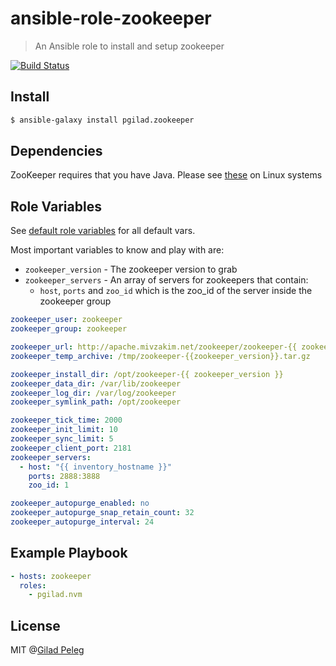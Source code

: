 # ansible-role-zookeeper

> An Ansible role to install and setup zookeeper

[![Build Status](https://travis-ci.org/pgilad/ansible-role-zookeeper.svg?branch=master)](https://travis-ci.org/pgilad/ansible-role-zookeeper)

## Install

```bash
$ ansible-galaxy install pgilad.zookeeper
```

## Dependencies

ZooKeeper requires that you have Java. Please see [these](http://askubuntu.com/questions/48468/how-do-i-install-java) on Linux systems

## Role Variables

See [default role variables](defaults/main.yml) for all default vars.

Most important variables to know and play with are:

- `zookeeper_version` - The zookeeper version to grab
- `zookeeper_servers` - An array of servers for zookeepers that contain:
  - `host`, `ports` and `zoo_id` which is the zoo_id of the server inside the zookeeper group

```yml
zookeeper_user: zookeeper
zookeeper_group: zookeeper

zookeeper_url: http://apache.mivzakim.net/zookeeper/zookeeper-{{ zookeeper_version }}/zookeeper-{{ zookeeper_version }}.tar.gz
zookeeper_temp_archive: /tmp/zookeeper-{{zookeeper_version}}.tar.gz

zookeeper_install_dir: /opt/zookeeper-{{ zookeeper_version }}
zookeeper_data_dir: /var/lib/zookeeper
zookeeper_log_dir: /var/log/zookeeper
zookeeper_symlink_path: /opt/zookeeper

zookeeper_tick_time: 2000
zookeeper_init_limit: 10
zookeeper_sync_limit: 5
zookeeper_client_port: 2181
zookeeper_servers:
  - host: "{{ inventory_hostname }}"
    ports: 2888:3888
    zoo_id: 1

zookeeper_autopurge_enabled: no
zookeeper_autopurge_snap_retain_count: 32
zookeeper_autopurge_interval: 24
```

## Example Playbook

```yml
- hosts: zookeeper
  roles:
    - pgilad.nvm
```

## License

MIT @[Gilad Peleg](http://giladpeleg.com)
